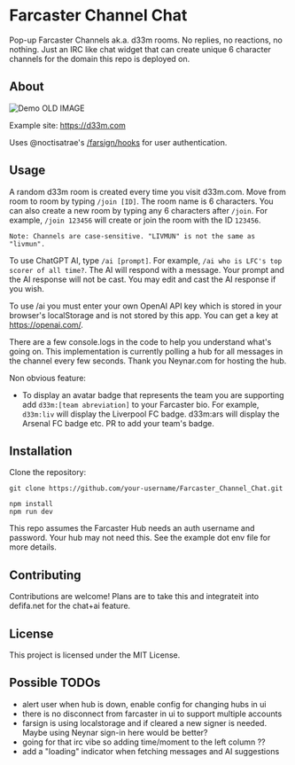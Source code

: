 # Farcaster Channel Chat

Pop-up Farcaster Channels ak.a. d33m rooms. No replies, no reactions, no nothing. Just an IRC like chat widget that can create unique 6 character channels for the domain this repo is deployed on.

## About

![Demo](https://github.com/i001962/Farcaster_Channel_Chat/blob/main/public/assets/Screenshot_demo.png) OLD IMAGE

Example site: https://d33m.com

Uses @noctisatrae's [/farsign/hooks](https://github.com/noctisatrae/farsign) for user authentication.

## Usage
A random d33m room is created every time you visit d33m.com. Move from room to room by typing `/join [ID]`. The room name is 6 characters. You can also create a new room by typing any 6 characters after `/join`. For example, `/join 123456` will create or join the room with the ID `123456`. 

`Note: Channels are case-sensitive. "LIVMUN" is not the same as "livmun".`

To use ChatGPT AI, type `/ai [prompt]`. For example, `/ai who is LFC's top scorer of all time?`. The AI will respond with a message. Your prompt and the AI response will not be cast. You may edit and cast the AI response if you wish.

To use /ai you must enter your own OpenAI API key which is stored in your browser's localStorage and is not stored by this app. You can get a key at https://openai.com/. 


There are a few console.logs in the code to help you understand what's going on. This implementation is currently polling a hub for all messages in the channel every few seconds. Thank you Neynar.com for hosting the hub.

Non obvious feature:

- To display an avatar badge that represents the team you are supporting add `d33m:[team abreviation]` to your Farcaster bio. For example, `d33m:liv` will display the Liverpool FC badge. d33m:ars will display the Arsenal FC badge etc. PR to add your team's badge.

## Installation

Clone the repository:

```shell
git clone https://github.com/your-username/Farcaster_Channel_Chat.git

npm install
npm run dev
```

This repo assumes the Farcaster Hub needs an auth username and password. Your hub may not need this. See the example dot env file for more details.

## Contributing

Contributions are welcome! Plans are to take this and integrateit into defifa.net for the chat+ai feature.

## License

This project is licensed under the MIT License.

## Possible TODOs

- alert user when hub is down, enable config for changing hubs in ui
- there is no disconnect from farcaster in ui to support multiple accounts
- farsign is using localstorage and if cleared a new signer is needed. Maybe using Neynar sign-in here would be better?
- going for that irc vibe so adding time/moment to the left column ??
- add a "loading" indicator when fetching messages and AI suggestions
